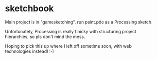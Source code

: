 ﻿# sketchbook
Main project is in "gamesketching", run paint.pde as a Processing sketch.

Unfortunately, Processing is really finicky with structuring project hierarchies, so pls don't mind the mess.

Hoping to pick this up where I left off sometime soon, with web technologies instead! :-)

